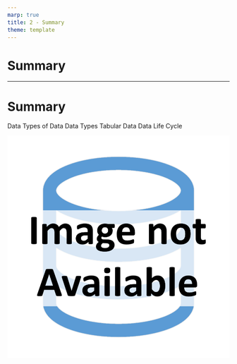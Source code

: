 ```yaml
---
marp: true
title: 2 - Summary
theme: template
---
```


<!-- _class: title-only -->

# Summary

---

<!-- _class: title-two-content-left-center -->

# Summary

Data
Types of Data
Data Types
Tabular Data
Data Life Cycle

![image An icon of a database in a flat minimalist style](images/placeholder.png)


